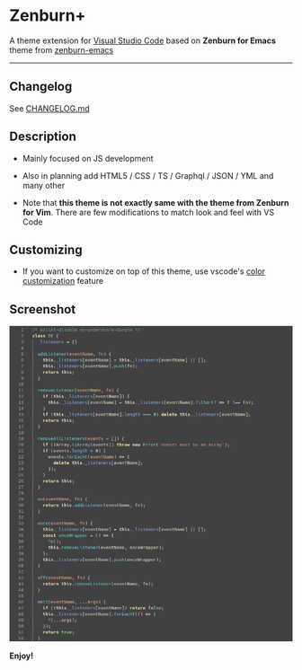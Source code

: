 # Zenburn+

A theme extension for [Visual Studio Code](https://code.visualstudio.com) based on **Zenburn for Emacs** theme from [zenburn-emacs](https://github.com/bbatsov/zenburn-emacs)

---

## Changelog

See [CHANGELOG.md](https://github.com/igolskyi/vscode-zenburn-plus-theme/master/./CHANGELOG.md)

## Description

- Mainly focused on JS development
- Also in planning add HTML5 / CSS / TS / Graphql / JSON / YML and many other

- Note that **this theme is not exactly same with the theme from Zenburn for Vim**. There are few modifications to match look and feel with VS Code

## Customizing

- If you want to customize on top of this theme, use vscode's [color customization](https://code.visualstudio.com/docs/getstarted/themes#_customizing-a-color-theme) feature

## Screenshot

![Overview screenshot](screenshots/zenburn-plus-js.png)

**Enjoy!**
